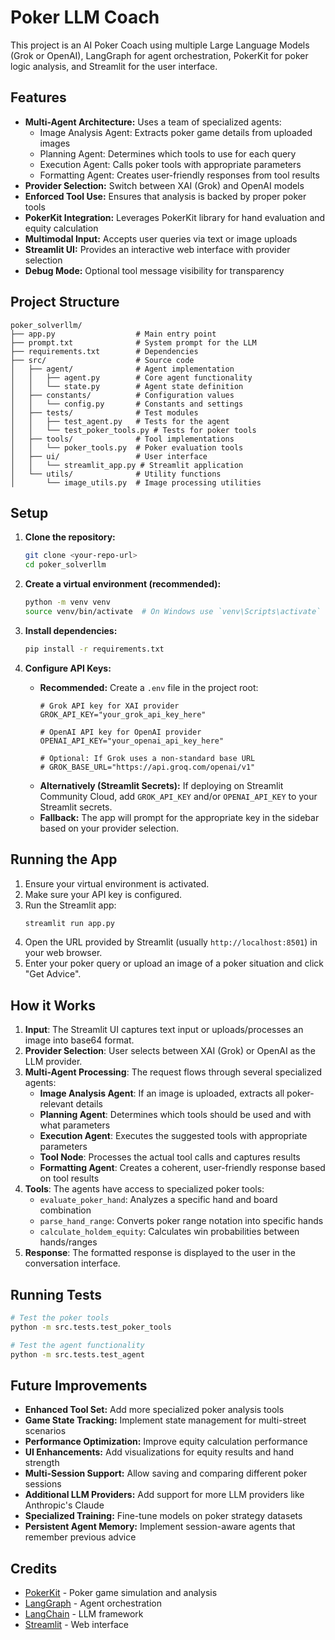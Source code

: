 # Poker LLM Coach

This project is an AI Poker Coach using multiple Large Language Models (Grok or OpenAI), LangGraph for agent orchestration, PokerKit for poker logic analysis, and Streamlit for the user interface.

## Features

* **Multi-Agent Architecture:** Uses a team of specialized agents:
  * Image Analysis Agent: Extracts poker game details from uploaded images
  * Planning Agent: Determines which tools to use for each query
  * Execution Agent: Calls poker tools with appropriate parameters
  * Formatting Agent: Creates user-friendly responses from tool results
* **Provider Selection:** Switch between XAI (Grok) and OpenAI models
* **Enforced Tool Use:** Ensures that analysis is backed by proper poker tools
* **PokerKit Integration:** Leverages PokerKit library for hand evaluation and equity calculation
* **Multimodal Input:** Accepts user queries via text or image uploads
* **Streamlit UI:** Provides an interactive web interface with provider selection
* **Debug Mode:** Optional tool message visibility for transparency

## Project Structure

```
poker_solverllm/
├── app.py                  # Main entry point
├── prompt.txt              # System prompt for the LLM
├── requirements.txt        # Dependencies
├── src/                    # Source code
│   ├── agent/              # Agent implementation
│   │   ├── agent.py        # Core agent functionality
│   │   └── state.py        # Agent state definition
│   ├── constants/          # Configuration values
│   │   └── config.py       # Constants and settings
│   ├── tests/              # Test modules
│   │   ├── test_agent.py   # Tests for the agent
│   │   └── test_poker_tools.py # Tests for poker tools
│   ├── tools/              # Tool implementations
│   │   └── poker_tools.py  # Poker evaluation tools
│   ├── ui/                 # User interface
│   │   └── streamlit_app.py # Streamlit application
│   └── utils/              # Utility functions
│       └── image_utils.py  # Image processing utilities
```

## Setup

1. **Clone the repository:**
   ```bash
   git clone <your-repo-url>
   cd poker_solverllm
   ```

2. **Create a virtual environment (recommended):**
   ```bash
   python -m venv venv
   source venv/bin/activate  # On Windows use `venv\Scripts\activate`
   ```

3. **Install dependencies:**
   ```bash
   pip install -r requirements.txt
   ```

4. **Configure API Keys:**
   * **Recommended:** Create a `.env` file in the project root:
     ```env
     # Grok API key for XAI provider
     GROK_API_KEY="your_grok_api_key_here"
     
     # OpenAI API key for OpenAI provider
     OPENAI_API_KEY="your_openai_api_key_here"
     
     # Optional: If Grok uses a non-standard base URL
     # GROK_BASE_URL="https://api.groq.com/openai/v1"
     ```
   * **Alternatively (Streamlit Secrets):** If deploying on Streamlit Community Cloud, add `GROK_API_KEY` and/or `OPENAI_API_KEY` to your Streamlit secrets.
   * **Fallback:** The app will prompt for the appropriate key in the sidebar based on your provider selection.

## Running the App

1. Ensure your virtual environment is activated.
2. Make sure your API key is configured.
3. Run the Streamlit app:
   ```bash
   streamlit run app.py
   ```
4. Open the URL provided by Streamlit (usually `http://localhost:8501`) in your web browser.
5. Enter your poker query or upload an image of a poker situation and click "Get Advice".

## How it Works

1. **Input**: The Streamlit UI captures text input or uploads/processes an image into base64 format.
2. **Provider Selection**: User selects between XAI (Grok) or OpenAI as the LLM provider.
3. **Multi-Agent Processing**: The request flows through several specialized agents:
   * **Image Analysis Agent**: If an image is uploaded, extracts all poker-relevant details
   * **Planning Agent**: Determines which tools should be used and with what parameters
   * **Execution Agent**: Executes the suggested tools with appropriate parameters
   * **Tool Node**: Processes the actual tool calls and captures results
   * **Formatting Agent**: Creates a coherent, user-friendly response based on tool results
4. **Tools**: The agents have access to specialized poker tools:
   * `evaluate_poker_hand`: Analyzes a specific hand and board combination
   * `parse_hand_range`: Converts poker range notation into specific hands
   * `calculate_holdem_equity`: Calculates win probabilities between hands/ranges
5. **Response**: The formatted response is displayed to the user in the conversation interface.

## Running Tests

```bash
# Test the poker tools
python -m src.tests.test_poker_tools

# Test the agent functionality
python -m src.tests.test_agent
```

## Future Improvements

* **Enhanced Tool Set:** Add more specialized poker analysis tools
* **Game State Tracking:** Implement state management for multi-street scenarios
* **Performance Optimization:** Improve equity calculation performance
* **UI Enhancements:** Add visualizations for equity results and hand strength
* **Multi-Session Support:** Allow saving and comparing different poker sessions
* **Additional LLM Providers:** Add support for more LLM providers like Anthropic's Claude
* **Specialized Training:** Fine-tune models on poker strategy datasets
* **Persistent Agent Memory:** Implement session-aware agents that remember previous advice

## Credits

- [PokerKit](https://github.com/pokerkit/pokerkit) - Poker game simulation and analysis
- [LangGraph](https://github.com/langchain-ai/langgraph) - Agent orchestration
- [LangChain](https://github.com/langchain-ai/langchain) - LLM framework
- [Streamlit](https://streamlit.io/) - Web interface
